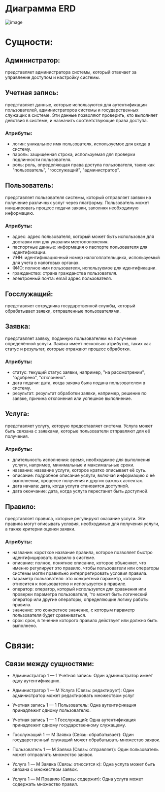 # Диаграмма ERD

![image](https://github.com/user-attachments/assets/9916014b-9555-4390-8601-fc2799bb4e10)






# Сущности:

## Администратор: 
представляет администратора системы, который отвечает за управление доступом и настройку системы.



## Учетная запись: 
представляет данные, которые используются для аутентификации пользователей, администраторов системы и государственных служащих в системе. Эти данные позволяют проверить, кто выполняет действия в системе, и назначить соответствующие права доступа.

### Атрибуты: 
 - логин: уникальное имя пользователя, используемое для входа в систему.
 - пароль: защищённая строка, используемая для проверки подлинности пользователя.
 - роль: роль, определяющая права доступа пользователя, такие как "пользователь", "госслужащий", "администратор".
    
## Пользователь: 
представляет пользователя системы, который отправляет заявки на получение различных услуг через платформу. Пользователь может 
инициировать процесс подачи заявки, заполняя необходимую информацию.

### Атрибуты: 
  - адрес: адрес пользователя, который может быть использован для доставки или для указания местоположения.
  - паспортные данные: информация о паспорте пользователя для идентификации.
  - ИНН: идентификационный номер налогоплательщика, используемый для учета в налоговых органах.
  - ФИО: полное имя пользователя, используемое для идентификации.
  - гражданство: страна гражданства пользователя.
  - электронный почта: email адрес пользователя.
  

## Госслужащий: 
представляет сотрудника государственной службы, который обрабатывает заявки, отправленные пользователями.


## Заявка:
представляет заявку, поданную пользователем на получение определённой услуги. Заявка имеет несколько атрибутов, таких как статус и
результат, которые отражают процесс обработки.

### Атрибуты: 
 - статус: текущий статус заявки, например, "на рассмотрении", "одобрено", "отклонено".
 - дата подачи: дата, когда заявка была подана пользователем в систему.
 - результат: результат обработки заявки, например, решение по заявке, причина отклонения или успешное выполнение.


## Услуга: 
представляет услугу, которую предоставляет система. Услуга может быть связана с заявками, которые пользователи отправляют для её получения.

### Атрибуты: 
 - длительность исполнения: время, необходимое для выполнения услуги, например, минимальные и максимальные сроки.
 - название: название услуги, которое кратко описывает её суть.
 - описание: подробное описание услуги, включая информацию о её выполнении, процессе получения и других важных аспектах.
 - дата начала: дата, когда услуга становится доступной.
 - дата окончание: дата, когда услуга перестанет быть доступной.


## Правило: 
представляет правила, которые регулируют оказание услуги. Эти правила могут описывать условия, необходимые для получения услуги, а 
также критерии оценки заявки.

### Атрибуты: 
  - название: короткое название правила, которое позволяет быстро идентифицировать правило в системе. 
  - описание: полное, понятное описание, которое объясняет, что именно регулирует это правило, чтобы пользователи или операторы системы 
    могли правильно интерпретировать условия правила.
  - параметр пользователя: это конкретный параметр, который относится к пользователю и используется в правиле. 
  - оператор: оператор, который используется для сравнения или проверки параметра пользователя, 'то может быть логический оператор или 
    другие операторы, определяющие логику работы правила.
  - значение: это конкретное значение, с которым параметр пользователя будет сравниваться. 
  - срок: срок, в течение которого правило действует или должно быть выполнено. 


# Связи:

## Cвязи между сущностями:

  - Администратор 1 — 1 Учетная запись: Один администратор имеет одну аутентификацию.
  
  - Администратор 1 — М Услуга (Связь: редактирует): Один администратор может редактировать множеством услуг

  - Учетная запись 1 — 1 Пользователь: Одна аутентификация принадлежит одному пользователю.

  - Учетная запись 1 — 1 Госслужащий: Одна аутентификация принадлежит одному государственному служащему.

  - Госслужащий 1 — M Заявка (Связь: обрабатывает): Один государственный служащий может обрабатывать множество заявок.

  - Пользователь 1 — M Заявка (Связь: отправляет): Один пользователь может отправлять множество заявок.

  - Услуга 1 — M Заявка (Связь: относится к): Одна услуга может быть связана с множеством заявок.

  - Услуга 1 — M Правило (Связь: содержит): Одна услуга может содержать множество правил.
